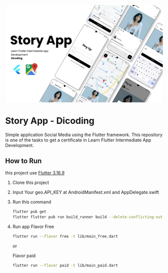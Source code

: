 <img src="readme_assets/preview.png">

# Story App - Dicoding

Simple application Social Media using the Flutter framework. This repository is one of the tasks to get a certificate in Learn Flutter Intermediate App Development.

## How to Run

this project use [Flutter 3.16.9](https://flutter.dev/)


1. Clone this project
2. Input Your geo.API_KEY at AndroidManifest.xml and AppDelegate.swift
3. Run this command
   ```bash
   flutter pub get
   flutter flutter pub run build_runner build --delete-conflicting-outputs
   ```
4. Run app Flavor Free
   ```bash
   flutter run --flavor free -t lib/main_free.dart
   ```
   or
   
   Flavor paid
   ```bash
   flutter run --flavor paid -t lib/main_paid.dart
   ```
